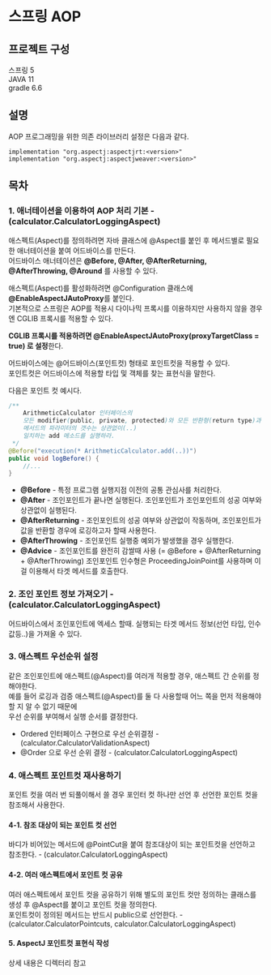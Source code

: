 # 스프링 AOP

## 프로젝트 구성

스프링 5  
JAVA 11  
gradle 6.6

## 설명

AOP 프로그래밍을 위한 의존 라이브러리 설정은 다음과 같다.  

```
implementation "org.aspectj:aspectjrt:<version>"
implementation "org.aspectj:aspectjweaver:<version>"
```

## 목차

### 1. 애너테이션을 이용하여 AOP 처리 기본 - (calculator.CalculatorLoggingAspect)

애스펙트(Aspect)를 정의하려면 자바 클래스에 @Aspect를 붙인 후 메서드별로 필요한 애너테이션을 붙여 어드바이스를 만든다.  
어드바이스 애너테이션은 **@Before, @After, @AfterReturning, @AfterThrowing, @Around** 를 사용할 수 있다.  
  
애스펙트(Aspect)를 활성화하려면 @Configuration 클래스에 **@EnableAspectJAutoProxy**를 붙인다.  
기본적으로 스프링은 AOP를 적용시 다이나믹 프록시를 이용하지만 사용하지 않을 경우엔 CGLIB 프록시를 적용할 수 있다.  

**CGLIB 프록시를 적용하려면 @EnableAspectJAutoProxy(proxyTargetClass = true) 로 설정**한다.  
  
어드바이스에는 @어드바이스(포인트컷) 형태로 포인트컷을 적용할 수 있다.  
포인트컷은 어드바이스에 적용할 타입 및 객체를 찾는 표현식을 말한다.  
  
다음은 포인트 컷 예시다.

```java
/**
    ArithmeticCalculator 인터페이스의
    모든 modifier(public, private, protected)와 모든 반환형(return type)과 매치(*)하며,
    메서드의 파라미터의 갯수는 상관없이(..)
    일치하는 add 메소드를 실행하라.
 */ 
@Before("execution(* ArithmeticCalculator.add(..))")
public void logBefore() {
    //...
}
```

- **@Before** - 특정 프로그램 실행지점 이전의 공통 관심사를 처리한다.
- **@After** - 조인포인트가 끝나면 실행된다. 조인포인트가 조인포인트의 성공 여부와 상관없이 실행된다.
- **@AfterReturning** - 조인포인트의 성공 여부와 상관없이 작동하며, 조인포인트가 값을 반환할 경우에 로깅하고자 할때 사용한다.
- **@AfterThrowing** - 조인포인트 실행중 예외가 발생했을 경우 실행한다.
- **@Advice** - 조인포인트를 완전히 감쌀때 사용 (= @Before + @AfterReturning + @AfterThrowing) 조인포인트 인수형은 ProceedingJoinPoint를 사용하며 이걸 이용해서 타겟 메서드를 호출한다.

### 2. 조인 포인트 정보 가져오기 - (calculator.CalculatorLoggingAspect)

어드바이스에서 조인포인트에 엑세스 할때. 실행되는 타겟 메서드 정보(선언 타입, 인수값등..)을 가져올 수 있다.

### 3. 애스펙트 우선순위 설정

같은 조인포인트에 애스펙트(@Aspect)를 여러개 적용할 경우, 애스펙트 간 순위를 정해야한다.  
예를 들어 로깅과 검증 애스펙트(@Aspect)를 둘 다 사용할때 어느 쪽을 먼저 적용해야 할 지 알 수 없기 때문에  
우선 순위를 부여해서 실행 순서를 결정한다.

- Ordered 인터페이스 구현으로 우선 순위결정  - (calculator.CalculatorValidationAspect)
- @Order 으로 우선 순위 결정 - (calculator.CalculatorLoggingAspect)

### 4. 애스펙트 포인트컷 재사용하기

포인트 컷을 여러 번 되풀이해서 쓸 경우 포인터 컷 하나만 선언 후 선언한 포인트 컷을 참조해서 사용한다.

#### 4-1. 참조 대상이 되는 포인트 컷 선언

바디가 비어있는 메서드에 @PointCut을 붙여 참조대상이 되는 포인트컷을 선언하고 참조한다. - (calculator.CalculatorLoggingAspect)

#### 4-2. 여러 애스펙트에서 포인트 컷 공유

여러 애스펙트에서 포인트 컷을 공유하기 위해 별도의 포인트 컷만 정의하는 클래스를 생성 후 @Aspect를 붙이고 포인트 컷을 정의한다.  
포인트컷이 정의된 메서드는 반드시 public으로 선언한다. - (calculator.CalculatorPointcuts, calculator.CalculatorLoggingAspect)

#### 5. AspectJ 포인트컷 표현식 작성

상세 내용은 디렉터리 참고
